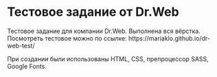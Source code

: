 # Тестовое задание от Dr.Web
<p>
    Тестовое задание для компании Dr.Web. Выполнена вся вёрстка. Посмотреть тестовое можно по ссылке: https://mariaklo.github.io/dr-web-test/
</p>
<p>
    При создании были использованы HTML, CSS, препроцессор SASS, Google Fonts.
</p>